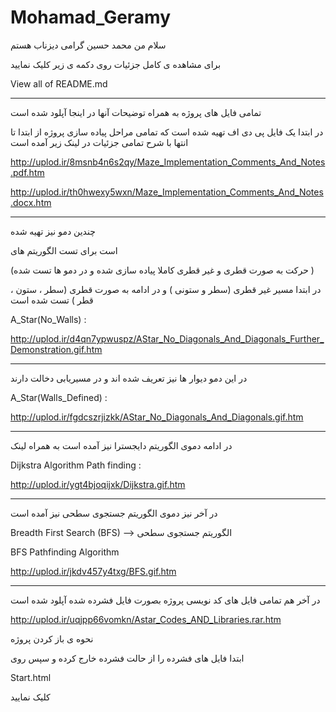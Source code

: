 # Mohamad_Geramy



سلام من محمد حسین گرامی دیزناب هستم 


برای مشاهده ی کامل جزئیات روی دکمه ی زیر کلیک نمایید 

View all of README.md





--------------------------------------------------------------------------------------------




تمامی فایل های پروژه به همراه توضیحات آنها در اینجا آپلود شده است 

در ابتدا یک فایل پی دی اف تهیه شده است که تمامی مراحل پیاده سازی پروژه از ابتدا تا انتها 
با شرح تمامی جزئیات در لینک زیر آمده است 

http://uplod.ir/8msnb4n6s2qy/Maze_Implementation_Comments_And_Notes.pdf.htm

http://uplod.ir/th0hwexy5wxn/Maze_Implementation_Comments_And_Notes.docx.htm



--------------------------------------------------------------------------------------------



چندین دمو نیز تهیه شده 

است برای تست الگوریتم های  

(حرکت به صورت قطری و غیر قطری کاملا پیاده سازی شده و در دمو ها تست شده )

در ابتدا مسیر غیر قطری (سطر و ستونی ) و در ادامه به صورت قطری (سطر ، ستون ، قطر ) تست شده است

A_Star(No_Walls) : 

http://uplod.ir/d4qn7ypwuspz/AStar_No_Diagonals_And_Diagonals_Further_Demonstration.gif.htm


--------------------------------------------------------------------------------------------

در این دمو دیوار ها نیز تعریف شده اند و در مسیریابی دخالت دارند 

A_Star(Walls_Defined) : 

http://uplod.ir/fgdcszrjizkk/AStar_No_Diagonals_And_Diagonals.gif.htm


--------------------------------------------------------------------------------------------


در ادامه دموی الگوریتم دایجسترا نیز آمده است به همراه لینک 

Dijkstra Algorithm Path finding : 

http://uplod.ir/ygt4bjoqijxk/Dijkstra.gif.htm





--------------------------------------------------------------------------------------------


در آخر نیز دموی الگوریتم جستجوی سطحی نیز آمده است 

Breadth First Search (BFS) --> الگوریتم جستجوی سطحی 

BFS Pathfinding Algorithm 

http://uplod.ir/jkdv457y4txg/BFS.gif.htm





--------------------------------------------------------------------------------------------

در آخر هم تمامی فایل های کد نویسی پروژه بصورت فایل فشرده شده آپلود شده است 

http://uplod.ir/uqjpp66vomkn/Astar_Codes_AND_Libraries.rar.htm



نحوه ی باز کردن پروژه 

ابتدا فایل های فشرده را از حالت فشرده خارج کرده و سپس روی 

Start.html 

کلیک نمایید 




